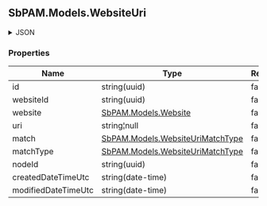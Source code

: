 
<h2 id="tocS_SbPAM.Models.WebsiteUri">SbPAM.Models.WebsiteUri</h2>

<a id="schemasbpam.models.websiteuri"></a>
<a id="schema_SbPAM.Models.WebsiteUri"></a>
<a id="tocSsbpam.models.websiteuri"></a>
<a id="tocssbpam.models.websiteuri"></a>

<details><summary>JSON</summary>


```json
{
  "id": "497f6eca-6276-4993-bfeb-53cbbbba6f08",
  "websiteId": "eee0b185-ac19-4fd6-bb45-58b59a8988e9",
  "website": {
    "id": "497f6eca-6276-4993-bfeb-53cbbbba6f08",
    "name": "string",
    "avatarUrl": "string",
    "activeDirectoryDomainId": "c9151464-b069-4770-b7ea-a1f6e23f2428",
    "associatedResourceId": "c1ee788d-8bc0-4801-bf32-fe90aefd0f96",
    "logonUrl": "string",
    "uris": [
      {
        "id": "497f6eca-6276-4993-bfeb-53cbbbba6f08",
        "websiteId": "eee0b185-ac19-4fd6-bb45-58b59a8988e9",
        "website": {},
        "uri": "string",
        "match": "Domain",
        "matchType": "Domain",
        "nodeId": "959356e3-6168-4a92-b4a5-b9d462be6177",
        "createdDateTimeUtc": "2019-08-24T14:15:22Z",
        "modifiedDateTimeUtc": "2019-08-24T14:15:22Z"
      }
    ],
    "isVirtual": true,
    "nodeId": "959356e3-6168-4a92-b4a5-b9d462be6177",
    "createdDateTimeUtc": "2019-08-24T14:15:22Z",
    "modifiedDateTimeUtc": "2019-08-24T14:15:22Z"
  },
  "uri": "string",
  "match": "Domain",
  "matchType": "Domain",
  "nodeId": "959356e3-6168-4a92-b4a5-b9d462be6177",
  "createdDateTimeUtc": "2019-08-24T14:15:22Z",
  "modifiedDateTimeUtc": "2019-08-24T14:15:22Z"
}

```


</details>

### Properties

|Name|Type|Required|Restrictions|Description|
|---|---|---|---|---|
|id|string(uuid)|false|none|none|
|websiteId|string(uuid)|false|none|none|
|website|[SbPAM.Models.Website](../Models/sbpam.models.website.md)|false|none|none|
|uri|string¦null|false|none|none|
|match|[SbPAM.Models.WebsiteUriMatchType](../Models/sbpam.models.websiteurimatchtype.md)|false|none|none|
|matchType|[SbPAM.Models.WebsiteUriMatchType](../Models/sbpam.models.websiteurimatchtype.md)|false|none|none|
|nodeId|string(uuid)|false|none|none|
|createdDateTimeUtc|string(date-time)|false|none|none|
|modifiedDateTimeUtc|string(date-time)|false|none|none|


